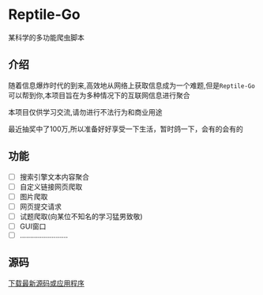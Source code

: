 # Reptile-Go
某科学的多功能爬虫脚本

## 介绍
随着信息爆炸时代的到来,高效地从网络上获取信息成为一个难题,但是`Reptile-Go`可以帮到你,本项目旨在为多种情况下的互联网信息进行聚合

本项目仅供学习交流,请勿进行不法行为和商业用途

最近抽奖中了100万,所以准备好好享受一下生活，暂时鸽一下，会有的会有的
## 功能
- [ ] 搜索引擎文本内容聚合
- [ ] 自定义链接网页爬取
- [ ] 图片爬取
- [ ] 网页提交请求
- [ ] 试题爬取(向某位不知名的学习猛男致敬)
- [ ] GUI窗口
- [ ] ……………………

## 源码
[下载最新源码或应用程序](https://github.com/coolwindX/Reptile-Go/releases)